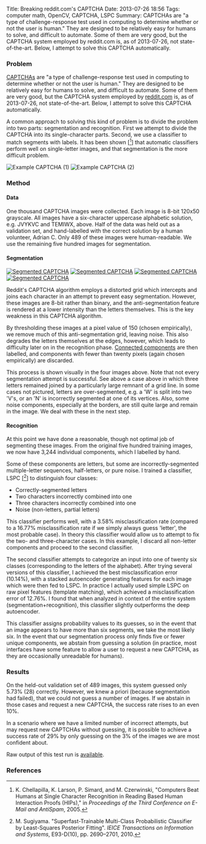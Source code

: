 Title: Breaking reddit.com's CAPTCHA
Date: 2013-07-26 18:56
Tags: computer math, OpenCV, CAPTCHA, LSPC
Summary: CAPTCHAs are "a type of challenge-response test used in computing to determine whether or not the user is human." They are designed to be relatively easy for humans to solve, and difficult to automate. Some of them are very good, but the CAPTCHA system employed by reddit.com is, as of 2013-07-26, not state-of-the-art. Below, I attempt to solve this CAPTCHA automatically.

### Problem

[CAPTCHAs](http://en.wikipedia.org/wiki/CAPTCHA) are "a type of challenge-response test used in computing to determine whether or not the user is human." They are designed to be relatively easy for humans to solve, and difficult to automate. Some of them are very good, but the CAPTCHA system employed by [reddit.com](http://reddit.com/) is, as of 2013-07-26, not state-of-the-art. Below, I attempt to solve this CAPTCHA automatically.

A common approach to solving this kind of problem is to divide the problem into two parts: segmentation and recognition. First we attempt to divide the CAPTCHA into its single-character parts. Second, we use a classifier to match segments with labels. It has been shown [[^chellapilla]] that automatic classifiers perform well on single-letter images, and that segmentation is the more difficult problem.

![Example CAPTCHA (1)](/images/rmbc/ex1.png "Example CAPTCHA (1)")
![Example CAPTCHA (2)](/images/rmbc/ex2.png "Example CAPTCHA (2)")

### Method

#### Data

One thousand CAPTCHA images were collected. Each image is 8-bit 120x50 grayscale. All images have a six-character uppercase alphabetic solution, e.g. JVYKVC and TEMIWX, above. Half of the data was held out as a validation set, and hand-labelled with the correct solution by a human volunteer, Adrian C. Only 489 of these images were human-readable. We use the remaining five hundred images for segmentation.

#### Segmentation

[![Segmented CAPTCHA](/images/rmbc/segment4_t.png "Segmented CAPTCHA")](/images/rmbc/segment4.png)
[![Segmented CAPTCHA](/images/rmbc/segment5_t.png "Segmented CAPTCHA")](/images/rmbc/segment5.png)
[![Segmented CAPTCHA](/images/rmbc/segment6_t.png "Segmented CAPTCHA")](/images/rmbc/segment6.png)
[![Segmented CAPTCHA](/images/rmbc/segment7_t.png "Segmented CAPTCHA")](/images/rmbc/segment7.png)

Reddit's CAPTCHA algorithm employs a distorted grid which intercepts and joins each character in an attempt to prevent easy segmentation. However, these images are 8-bit rather than binary, and the anti-segmentation feature is rendered at a lower intensity than the letters themselves. This is the key weakness in this CAPTCHA algorithm.

By thresholding these images at a pixel value of 150 (chosen empirically), we remove much of this anti-segmentation grid, leaving noise. This also degrades the letters themselves at the edges, however, which leads to difficulty later on in the recognition phase. [Connected components](http://en.wikipedia.org/wiki/Connected-component_labeling) are then labelled, and components with fewer than twenty pixels (again chosen empirically) are discarded.

This process is shown visually in the four images above. Note that not every segmentation attempt is successful. See above a case above in which three letters remained joined by a particularly large remnant of a grid line. In some cases not pictured, letters are over-segmented, e.g. a 'W' is split into two 'V's, or an 'N' is incorrectly segmented at one of its vertices. Also, some noise components, especially at the borders, are still quite large and remain in the image. We deal with these in the next step.

#### Recognition

At this point we have done a reasonable, though not optimal job of segmenting these images. From the original five hundred training images, we now have 3,244 individual components, which I labelled by hand.

Some of these components are letters, but some are incorrectly-segmented multiple-letter sequences, half-letters, or pure noise. I trained a classifier, LSPC [[^sugiyama]] to distinguish four classes:

- Correctly-segmented letters
- Two characters incorrectly combined into one
- Three characters incorrectly combined into one
- Noise (non-letters, partial letters)

This classifier performs well, with a 3.58% misclassification rate (compared to a 16.77% misclassification rate if we simply always guess 'letter', the most probable case). In theory this classifier would allow us to attempt to fix the two- and three-character cases. In this example, I discard all non-letter components and proceed to the second classifier.

The second classifier attempts to categorize an input into one of twenty six classes (corresponding to the letters of the alphabet). After trying several versions of this classifier, I achieved the best misclassification error (10.14%), with a stacked autoencoder generating features for each image which were then fed to LSPC. In practice I actually used simple LSPC on raw pixel features (template matching), which achieved a misclassification error of 12.76%. I found that when analyzed in context of the entire system (segmentation+recognition), this classifier slightly outperforms the deep autoencoder.

This classifier assigns probability values to its guesses, so in the event that an image appears to have more than six segments, we take the most likely six. In the event that our segmentation process only finds five or fewer unique components, we abstain from guessing a solution (in practice, most interfaces have some feature to allow a user to request a new CAPTCHA, as they are occasionally unreadable for humans).

### Results

On the held-out validation set of 489 images, this system guessed only 5.73% (28) correctly. However, we knew a priori (because segmentation had failed), that we could not guess a number of images. If we abstain in those cases and request a new CAPTCHA, the success rate rises to an even 10%.

In a scenario where we have a limited number of incorrect attempts, but may request new CAPTCHAs without guessing, it is possible to achieve a success rate of 29% by only guessing on the 3% of the images we are most confident about.

Raw output of this test run is [available](/images/rmbc/log.txt).

### References

[^chellapilla]: K. Chellapilla, K. Larson, P. Simard, and M. Czerwinski, "Computers Beat Humans at Single Character Recognition in Reading Based Human Interaction Proofs (HIPs)," in *Proceedings of the Third Conference on E-Mail and AntiSpam*, 2005.
[^sugiyama]: M. Sugiyama. "Superfast-Trainable Multi-Class Probabilistic Classifier by Least-Squares Posterior Fitting". *IEICE Transactions on Information and Systems*, E93-D(10), pp. 2690–2701, 2010.
